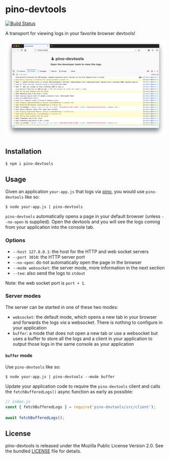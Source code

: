 # pino-devtools

[![Build Status](https://travis-ci.org/willdurand/pino-devtools.svg?branch=master)](https://travis-ci.org/willdurand/pino-devtools)

A transport for viewing logs in your favorite browser devtools!

<p align="center"><img src="docs/screenshot-1.png" alt="screenshot"></p>

## Installation

```
$ npm i pino-devtools
```

## Usage

Given an application `your-app.js` that logs via [pino](https://www.npmjs.com/package/pino), you would use `pino-devtools` like so:

```
$ node your-app.js | pino-devtools
```

`pino-devtools` automatically opens a page in your default browser (unless `--no-open` is supplied). Open the devtools and you will see the logs coming from your application into the console tab.

### Options

- `--host 127.0.0.1`: the host for the HTTP and web socket servers
- `--port 3010`: the HTTP server port
- `--no-open`: do not automatically open the page in the browser
- `--mode websocket`: the server mode, more information in the next section
- `--tee`: also send the logs to `stdout`

Note: the web socket port is `port + 1`.

### Server modes

The server can be started in one of these two modes:

- `websocket`: the default mode, which opens a new tab in your browser and forwards the logs _via_ a websocket. There is nothing to configure in your application
- `buffer`: a mode that does not open a new tab or use a websocket but uses a buffer to store all the logs and a client in your application to output those logs in the same console as your application

#### `buffer` mode

Use `pino-devtools` like so:

```
$ node your-app.js | pino-devtools --mode buffer
```

Update your application code to require the `pino-devtools` client and calls the `fetchBufferedLogs()` async function as early as possible:

```js
// index.js
const { fetchBufferedLogs } = require('pino-devtools/src/client');

await fetchBufferedLogs();
```

## License

pino-devtools is released under the Mozilla Public License Version 2.0. See the bundled [LICENSE](./LICENSE.txt) file for details.
